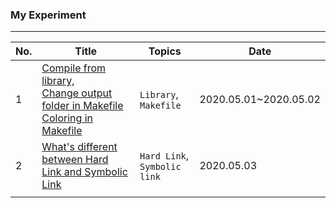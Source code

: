 ### My Experiment

---

| No.  | Title                                                        | Topics                            | Date                  |
| ---- | ------------------------------------------------------------ | --------------------------------- | --------------------- |
| 1    | [Compile from library,<br />Change output folder in Makefile<br />Coloring in Makefile](./1library_Makefile/README.md) | `Library`, `Makefile`             | 2020.05.01~2020.05.02 |
| 2    | [What's different between Hard Link and Symbolic Link](./2link/README.md) | `Hard Link`,<br />`Symbolic link` | 2020.05.03            |
|      |                                                              |                                   |                       |

